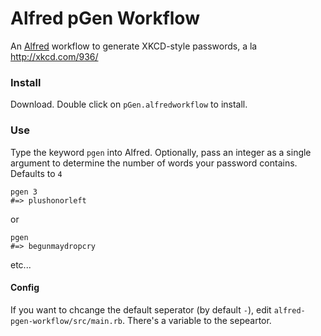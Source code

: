 Alfred pGen Workflow
=============

An [Alfred](http://www.alfredapp.com/) workflow to generate XKCD-style passwords, a la http://xkcd.com/936/


### Install

Download. Double click on `pGen.alfredworkflow` to install.

### Use

Type the keyword `pgen` into Alfred. Optionally, pass an integer as a single argument to determine the number of words your password contains. Defaults to `4`

```
pgen 3
#=> plushonorleft
```
or
```
pgen
#=> begunmaydropcry
```
etc...

#### Config
If you want to chcange the default seperator (by default `-`), edit `alfred-pgen-workflow/src/main.rb`. 
There's a variable to the sepeartor.

